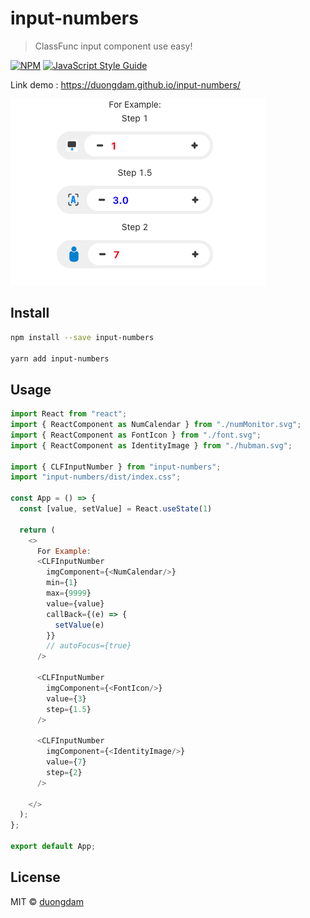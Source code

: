 # input-numbers

> ClassFunc input component use easy!

[![NPM](https://img.shields.io/npm/v/input-numbers.svg)](https://www.npmjs.com/package/input-numbers) [![JavaScript Style Guide](https://img.shields.io/badge/code_style-standard-brightgreen.svg)](https://standardjs.com)

Link demo : https://duongdam.github.io/input-numbers/

![plot](./inputnumber.png)

## Install

```bash
npm install --save input-numbers

yarn add input-numbers
```

## Usage

```js
import React from "react";
import { ReactComponent as NumCalendar } from "./numMonitor.svg";
import { ReactComponent as FontIcon } from "./font.svg";
import { ReactComponent as IdentityImage } from "./hubman.svg";

import { CLFInputNumber } from "input-numbers";
import "input-numbers/dist/index.css";

const App = () => {
  const [value, setValue] = React.useState(1)

  return (
    <>
      For Example:
      <CLFInputNumber
        imgComponent={<NumCalendar/>}
        min={1}
        max={9999}
        value={value}
        callBack={(e) => {
          setValue(e)
        }}
        // autoFocus={true}
      />

      <CLFInputNumber
        imgComponent={<FontIcon/>}
        value={3}
        step={1.5}
      />

      <CLFInputNumber
        imgComponent={<IdentityImage/>}
        value={7}
        step={2}
      />

    </>
  );
};

export default App;

```

## License

MIT © [duongdam](https://github.com/duongdam)
